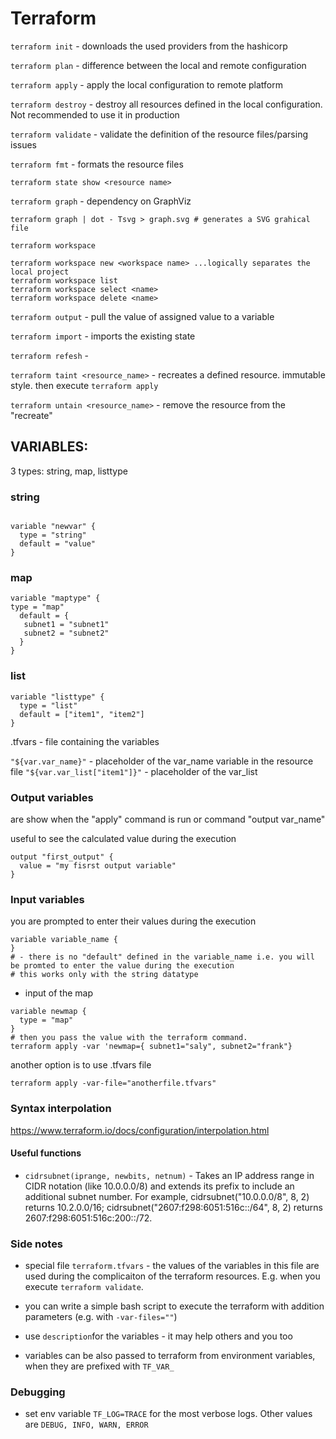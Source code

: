 # Terraform


```terraform init``` - downloads the used providers from the hashicorp

```terraform plan``` - difference between the local and remote configuration

```terraform apply``` - apply the local configuration to remote platform

```terraform destroy``` - destroy all resources defined in the local configuration. Not recommended to use it in production

```terraform validate``` - validate the definition of the resource files/parsing issues

```terraform fmt``` - formats the resource files

```terraform state show <resource name>```

```terraform graph``` - dependency on GraphViz
```
terraform graph | dot - Tsvg > graph.svg # generates a SVG grahical file
```

```terraform workspace```
```
terraform workspace new <workspace name> ...logically separates the local project
terraform workspace list
terraform workspace select <name>
terraform workspace delete <name>
```

```terraform output``` - pull the value of assigned value to a variable

```terraform import``` - imports the existing state

```terraform refesh``` - 

```terraform taint <resource_name>``` - recreates a defined resource. immutable style. 
then execute ```terraform apply```

```terraform untain <resource_name>``` - remove the resource from the "recreate"

## VARIABLES:
3 types: string, map, listtype

### string
```

variable "newvar" {
  type = "string"
  default = "value"
}
```

### map

```
variable "maptype" {
type = "map"
  default = {
   subnet1 = "subnet1"
   subnet2 = "subnet2"
  }
}
```

### list

```
variable "listtype" {
  type = "list"
  default = ["item1", "item2"]
}
```

.tfvars - file containing the variables

```"${var.var_name}"``` - placeholder of the var_name variable in the resource file
```"${var.var_list["item1"]}"``` - placeholder of the var_list

### Output variables
are show when the "apply" command is run or command "output var_name"

useful to see the calculated value during the execution
```
output "first_output" {
  value = "my fisrst output variable"
}
```


### Input variables

you are prompted to enter their values during the execution
```
variable variable_name {
}
# - there is no "default" defined in the variable_name i.e. you will be promted to enter the value during the execution
# this works only with the string datatype
```

- input of the map
```
variable newmap {
  type = "map"
}
# then you pass the value with the terraform command.
terraform apply -var 'newmap={ subnet1="saly", subnet2="frank"}
```
another option is to use .tfvars file

```terraform apply -var-file="anotherfile.tfvars"```

### Syntax interpolation
https://www.terraform.io/docs/configuration/interpolation.html

#### Useful functions
- ```cidrsubnet(iprange, newbits, netnum)``` - Takes an IP address range in CIDR notation (like 10.0.0.0/8) and extends its prefix to include an additional subnet number. For example, cidrsubnet("10.0.0.0/8", 8, 2) returns 10.2.0.0/16; cidrsubnet("2607:f298:6051:516c::/64", 8, 2) returns 2607:f298:6051:516c:200::/72.


### Side notes

- special file ```terraform.tfvars``` - the values of the variables in this file are used during the complicaiton of the terraform resources. E.g. when you execute ```terraform validate```.

- you can write a simple bash script to execute the terraform with addition parameters (e.g. with ```-var-files=""```)

- use ```description```for the variables - it may help others and you too

- variables can be also passed to terraform from environment variables, when they are prefixed with ```TF_VAR_```

### Debugging

- set env variable ```TF_LOG=TRACE``` for the most verbose logs. Other values are ```DEBUG, INFO, WARN, ERROR```

